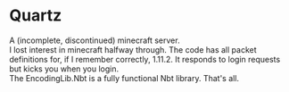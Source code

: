 # Quartz
A (incomplete, discontinued) minecraft server.  
I lost interest in minecraft halfway through. The code has all packet definitions for, if I remember correctly, 1.11.2. It responds to login requests but kicks you when you login.  
The EncodingLib.Nbt is a fully functional Nbt library.
That's all.
